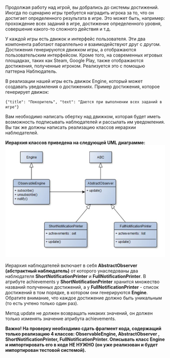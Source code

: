 Продолжая работу над игрой, вы добрались до системы достижений. Иногда по сценарию игры требуется наградить игрока за то, что он достигает определенного результата в игре. Это может быть, например: прохождение всех заданий в игре, достижение определенного уровня, совершение какого-то сложного действия и т.д.

У каждой игры есть движок и интерфейс пользователя. Эти два компонента работают параллельно и взаимодействуют друг с другом. Достижения генерируются движком игры, а отображаются пользовательским интерфейсом. Кроме того, на современных игровых площадках, таких как Steam, Google Play, также отображаются достижения, полученные игроком. Реализуется это с помощью паттерна Наблюдатель.

В реализации нашей игры есть движок Engine, который может создавать уведомления о достижениях. Пример достижения, которое генерирует движок:
```
{"title": "Покоритель", "text": "Дается при выполнении всех заданий в игре"}

```

Вам необходимо написать обертку над движком, которая будет иметь возможность подписывать наблюдателей и рассылать им уведомления. Вы так же должны написать реализацию классов иерархии наблюдателей.

**Иерархия классов приведена на следующей UML диаграмме:**
![image](https://github.com/jBuly4/Py2_assignment_observer_pattern/blob/master/uml_obs.JPG)

Иерархия наблюдателей включает в себя **AbstractObserver (абстрактный наблюдатель)** от которого унаследованы два наблюдателя **ShortNotificationPrinter** и **FullNotificationPrinter**. В атрибуте achievements у **ShortNotificationPrinter** хранится множество названий полученных достижений, а у **FullNotificationPrinter** - список достижений в том порядке, в котором они генерируются **Engine**. Обратите внимание, что каждое достижение должно быть уникальным (то есть учтено только один раз).

Метод update не должен возвращать никаких значений, он должен только изменять значение атрибута achievements.

**Важно!  На проверку необходимо сдать фрагмент кода, содержащий только реализацию 4 классов: ObservableEngine, AbstractObserver , ShortNotificationPrinter, FullNotificationPrinter. Описывать класс Engine и импортировать его в коде НЕ НУЖНО (он уже реализован и будет импортирован тестовой системой).**

